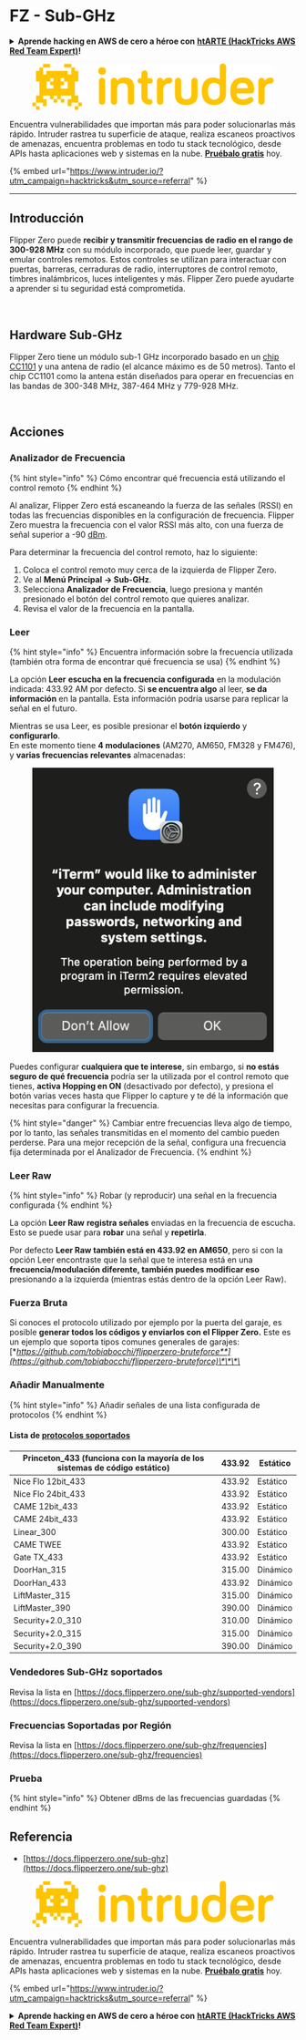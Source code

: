 # FZ - Sub-GHz

<details>

<summary><strong>Aprende hacking en AWS de cero a héroe con</strong> <a href="https://training.hacktricks.xyz/courses/arte"><strong>htARTE (HackTricks AWS Red Team Expert)</strong></a><strong>!</strong></summary>

Otras formas de apoyar a HackTricks:

* Si quieres ver tu **empresa anunciada en HackTricks** o **descargar HackTricks en PDF** revisa los [**PLANES DE SUSCRIPCIÓN**](https://github.com/sponsors/carlospolop)!
* Consigue el [**merchandising oficial de PEASS & HackTricks**](https://peass.creator-spring.com)
* Descubre [**La Familia PEASS**](https://opensea.io/collection/the-peass-family), nuestra colección de [**NFTs**](https://opensea.io/collection/the-peass-family) exclusivos
* **Únete al** 💬 [**grupo de Discord**](https://discord.gg/hRep4RUj7f) o al [**grupo de telegram**](https://t.me/peass) o **sígueme** en **Twitter** 🐦 [**@carlospolopm**](https://twitter.com/carlospolopm)**.**
* **Comparte tus trucos de hacking enviando PRs a los repositorios de GitHub de** [**HackTricks**](https://github.com/carlospolop/hacktricks) y [**HackTricks Cloud**](https://github.com/carlospolop/hacktricks-cloud).

</details>

<figure><img src="/.gitbook/assets/image (675).png" alt=""><figcaption></figcaption></figure>

Encuentra vulnerabilidades que importan más para poder solucionarlas más rápido. Intruder rastrea tu superficie de ataque, realiza escaneos proactivos de amenazas, encuentra problemas en todo tu stack tecnológico, desde APIs hasta aplicaciones web y sistemas en la nube. [**Pruébalo gratis**](https://www.intruder.io/?utm\_source=referral\&utm\_campaign=hacktricks) hoy.

{% embed url="https://www.intruder.io/?utm_campaign=hacktricks&utm_source=referral" %}

***

## Introducción <a href="#kfpn7" id="kfpn7"></a>

Flipper Zero puede **recibir y transmitir frecuencias de radio en el rango de 300-928 MHz** con su módulo incorporado, que puede leer, guardar y emular controles remotos. Estos controles se utilizan para interactuar con puertas, barreras, cerraduras de radio, interruptores de control remoto, timbres inalámbricos, luces inteligentes y más. Flipper Zero puede ayudarte a aprender si tu seguridad está comprometida.

<figure><img src="../../../.gitbook/assets/image (3) (2) (1).png" alt=""><figcaption></figcaption></figure>

## Hardware Sub-GHz <a href="#kfpn7" id="kfpn7"></a>

Flipper Zero tiene un módulo sub-1 GHz incorporado basado en un [chip CC1101](https://www.ti.com/lit/ds/symlink/cc1101.pdf) y una antena de radio (el alcance máximo es de 50 metros). Tanto el chip CC1101 como la antena están diseñados para operar en frecuencias en las bandas de 300-348 MHz, 387-464 MHz y 779-928 MHz.

<figure><img src="../../../.gitbook/assets/image (1) (8) (1).png" alt=""><figcaption></figcaption></figure>

## Acciones

### Analizador de Frecuencia

{% hint style="info" %}
Cómo encontrar qué frecuencia está utilizando el control remoto
{% endhint %}

Al analizar, Flipper Zero está escaneando la fuerza de las señales (RSSI) en todas las frecuencias disponibles en la configuración de frecuencia. Flipper Zero muestra la frecuencia con el valor RSSI más alto, con una fuerza de señal superior a -90 [dBm](https://en.wikipedia.org/wiki/DBm).

Para determinar la frecuencia del control remoto, haz lo siguiente:

1. Coloca el control remoto muy cerca de la izquierda de Flipper Zero.
2. Ve al **Menú Principal** **→ Sub-GHz**.
3. Selecciona **Analizador de Frecuencia**, luego presiona y mantén presionado el botón del control remoto que quieres analizar.
4. Revisa el valor de la frecuencia en la pantalla.

### Leer

{% hint style="info" %}
Encuentra información sobre la frecuencia utilizada (también otra forma de encontrar qué frecuencia se usa)
{% endhint %}

La opción **Leer** **escucha en la frecuencia configurada** en la modulación indicada: 433.92 AM por defecto. Si **se encuentra algo** al leer, **se da información** en la pantalla. Esta información podría usarse para replicar la señal en el futuro.

Mientras se usa Leer, es posible presionar el **botón izquierdo** y **configurarlo**.\
En este momento tiene **4 modulaciones** (AM270, AM650, FM328 y FM476), y **varias frecuencias relevantes** almacenadas:

<figure><img src="../../../.gitbook/assets/image (28).png" alt=""><figcaption></figcaption></figure>

Puedes configurar **cualquiera que te interese**, sin embargo, si **no estás seguro de qué frecuencia** podría ser la utilizada por el control remoto que tienes, **activa Hopping en ON** (desactivado por defecto), y presiona el botón varias veces hasta que Flipper lo capture y te dé la información que necesitas para configurar la frecuencia.

{% hint style="danger" %}
Cambiar entre frecuencias lleva algo de tiempo, por lo tanto, las señales transmitidas en el momento del cambio pueden perderse. Para una mejor recepción de la señal, configura una frecuencia fija determinada por el Analizador de Frecuencia.
{% endhint %}

### **Leer Raw**

{% hint style="info" %}
Robar (y reproducir) una señal en la frecuencia configurada
{% endhint %}

La opción **Leer Raw** **registra señales** enviadas en la frecuencia de escucha. Esto se puede usar para **robar** una señal y **repetirla**.

Por defecto **Leer Raw también está en 433.92 en AM650**, pero si con la opción Leer encontraste que la señal que te interesa está en una **frecuencia/modulación diferente, también puedes modificar eso** presionando a la izquierda (mientras estás dentro de la opción Leer Raw).

### Fuerza Bruta

Si conoces el protocolo utilizado por ejemplo por la puerta del garaje, es posible **generar todos los códigos y enviarlos con el Flipper Zero.** Este es un ejemplo que soporta tipos comunes generales de garajes: [**https://github.com/tobiabocchi/flipperzero-bruteforce**](https://github.com/tobiabocchi/flipperzero-bruteforce)\*\*\*\*

### Añadir Manualmente

{% hint style="info" %}
Añadir señales de una lista configurada de protocolos
{% endhint %}

#### Lista de [protocolos soportados](https://docs.flipperzero.one/sub-ghz/add-new-remote) <a href="#3iglu" id="3iglu"></a>

| Princeton\_433 (funciona con la mayoría de los sistemas de código estático) | 433.92 | Estático  |
| -------------------------------------------------------------------------- | ------ | --------- |
| Nice Flo 12bit\_433                                                        | 433.92 | Estático  |
| Nice Flo 24bit\_433                                                        | 433.92 | Estático  |
| CAME 12bit\_433                                                            | 433.92 | Estático  |
| CAME 24bit\_433                                                            | 433.92 | Estático  |
| Linear\_300                                                                | 300.00 | Estático  |
| CAME TWEE                                                                  | 433.92 | Estático  |
| Gate TX\_433                                                               | 433.92 | Estático  |
| DoorHan\_315                                                               | 315.00 | Dinámico  |
| DoorHan\_433                                                               | 433.92 | Dinámico  |
| LiftMaster\_315                                                            | 315.00 | Dinámico  |
| LiftMaster\_390                                                            | 390.00 | Dinámico  |
| Security+2.0\_310                                                          | 310.00 | Dinámico  |
| Security+2.0\_315                                                          | 315.00 | Dinámico  |
| Security+2.0\_390                                                          | 390.00 | Dinámico  |

### Vendedores Sub-GHz soportados

Revisa la lista en [https://docs.flipperzero.one/sub-ghz/supported-vendors](https://docs.flipperzero.one/sub-ghz/supported-vendors)

### Frecuencias Soportadas por Región

Revisa la lista en [https://docs.flipperzero.one/sub-ghz/frequencies](https://docs.flipperzero.one/sub-ghz/frequencies)

### Prueba

{% hint style="info" %}
Obtener dBms de las frecuencias guardadas
{% endhint %}

## Referencia

* [https://docs.flipperzero.one/sub-ghz](https://docs.flipperzero.one/sub-ghz)

<figure><img src="/.gitbook/assets/image (675).png" alt=""><figcaption></figcaption></figure>

Encuentra vulnerabilidades que importan más para poder solucionarlas más rápido. Intruder rastrea tu superficie de ataque, realiza escaneos proactivos de amenazas, encuentra problemas en todo tu stack tecnológico, desde APIs hasta aplicaciones web y sistemas en la nube. [**Pruébalo gratis**](https://www.intruder.io/?utm\_source=referral\&utm\_campaign=hacktricks) hoy.

{% embed url="https://www.intruder.io/?utm_campaign=hacktricks&utm_source=referral" %}


<details>

<summary><strong>Aprende hacking en AWS de cero a héroe con</strong> <a href="https://training.hacktricks.xyz/courses/arte"><strong>htARTE (HackTricks AWS Red Team Expert)</strong></a><strong>!</strong></summary>

Otras formas de apoyar a HackTricks:

* Si quieres ver tu **empresa anunciada en HackTricks** o **descargar HackTricks en PDF** revisa los [**PLANES DE SUSCRIPCIÓN**](https://github.com/sponsors/carlospolop)!
* Consigue el [**merchandising oficial de PEASS & HackTricks**](https://peass.creator-spring.com)
* Descubre [**La Familia PEASS**](https://opensea.io/collection/the-peass-family), nuestra colección de [**NFTs**](https://opensea.io/collection/the-peass-family) exclusivos
* **Únete al** 💬 [**grupo de Discord**](https://discord.gg/hRep4RUj7f) o al [**grupo de telegram**](https://t.me/peass) o **sígueme** en **Twitter** 🐦 [**@carlospolopm**](https://twitter.com/carlospolopm)**.**
* **Comparte tus trucos de hacking enviando PRs a los repositorios de GitHub de** [**HackTricks**](https://github.com/carlospolop/hacktricks) y [**HackTricks Cloud**](https://github.com/carlospolop/hacktricks-cloud).

</details>
